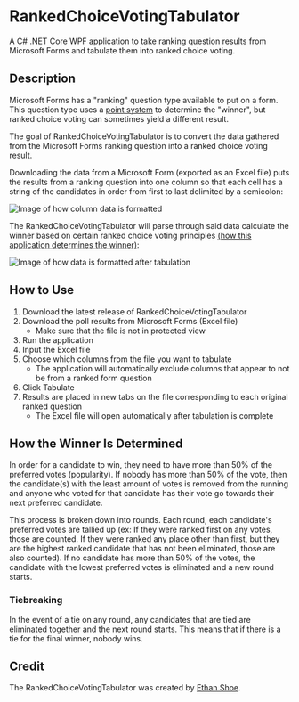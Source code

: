 # RankedChoiceVotingTabulator
A C# .NET Core WPF application to take ranking question results from Microsoft Forms and tabulate them into ranked choice voting.

## Description

Microsoft Forms has a "ranking" question type available to put on a form. This question type uses a [point system](https://techcommunity.microsoft.com/t5/microsoft-forms/microsoft-forms-ranking-question-type-calculation-methodology/m-p/2057168#:~:text=i%20dont%20know%20the%20official%20name%2C%20but%20i%20like%20to%20think%20of%20it%20as%20points) to determine the "winner", but ranked choice voting can sometimes yield a different result.

The goal of RankedChoiceVotingTabulator is to convert the data gathered from the Microsoft Forms ranking question into a ranked choice voting result.

Downloading the data from a Microsoft Form (exported as an Excel file) puts the results from a ranking question into one column so that each cell has a string of the candidates in order from first to last delimited by a semicolon:

![Image of how column data is formatted](https://github.com/EthanShoe/RankedChoiceVotingTabulator/assets/28065361/480fc898-3f8f-48f8-bda2-3e734ce7fd40)

The RankedChoiceVotingTabulator will parse through said data calculate the winner based on certain ranked choice voting principles [(how this application determines the winner)](https://github.com/EthanShoe/RankedChoiceVotingTabulator/blob/master/README.md#how-the-winner-is-determined):

![Image of how data is formatted after tabulation](https://github.com/EthanShoe/RankedChoiceVotingTabulator/assets/28065361/9e561fb4-865b-4e4b-b3ce-efc46b340950)

## How to Use

1. Download the latest release of RankedChoiceVotingTabulator
2. Download the poll results from Microsoft Forms (Excel file)
    - Make sure that the file is not in protected view
3. Run the application
4. Input the Excel file
5. Choose which columns from the file you want to tabulate
	- The application will automatically exclude columns that appear to not be from a ranked form question
6. Click Tabulate
7. Results are placed in new tabs on the file corresponding to each original ranked question
	- The Excel file will open automatically after tabulation is complete

## How the Winner Is Determined

In order for a candidate to win, they need to have more than 50% of the preferred votes (popularity). If nobody has more than 50% of the vote, then the candidate(s) with the least amount of votes is removed from the running and anyone who voted for that candidate has their vote go towards their next preferred candidate.

This process is broken down into rounds. Each round, each candidate's preferred votes are tallied up (ex: If they were ranked first on any votes, those are counted. If they were ranked any place other than first, but they are the highest ranked candidate that has not been eliminated, those are also counted). If no candidate has more than 50% of the votes, the candidate with the lowest preferred votes is eliminated and a new round starts.

### Tiebreaking

In the event of a tie on any round, any candidates that are tied are eliminated together and the next round starts. This means that if there is a tie for the final winner, nobody wins.

## Credit

The RankedChoiceVotingTabulator was created by [Ethan Shoe](https://github.com/EthanShoe).
